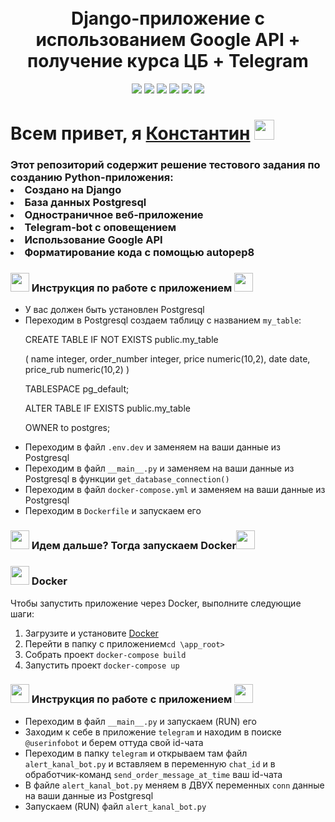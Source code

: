 
<!-- Заголовок -->
<h1 align="center">
  <br>
   Django-приложение с использованием Google API + получение курса ЦБ + Telegram
  <br>
</h1>
<!-- Описание -->
<p align="center">
  <a href="https://github.com/blackcater/blackcater/raw/main/images/Hi.gif" target="_blank">

  </a>
</p>
<!-- Иконки -->
<p align="center">
    <img src="https://img.shields.io/badge/Python-3.10.7-green">
    <img src="https://img.shields.io/badge/Django-4.1.6-yellow">
    <img src="https://img.shields.io/badge/Telegram-13.8-blue">
    <img src="https://img.shields.io/badge/Postgresql-15.2-orange">
    <img src="https://img.shields.io/badge/Deploy-Docker-blueviolet">
    <img src="https://img.shields.io/badge/Google API-red">
</p>

 <div>
      <h1>Всем привет, я <a href="https://www.gilmanov.net/" target="_blank">Константин</a> <img src="https://github.com/blackcater/blackcater/raw/main/images/Hi.gif" height="32"/></h1>
      <h3>Этот репозиторий содержит решение тестового задания по созданию Python-приложения:
        <li>Создано на Django</li>
        <li>База данных Postgresql</li>
        <li>Одностраничное веб-приложение</li>
        <li>Telegram-bot с оповещением</li>
        <li>Использование Google API</li>
        <li>Форматирование кода с помощью autopep8</li></h3>


<h3><img src="https://img.icons8.com/dusk/64/000000/rocket.png" height="30"/> Инструкция по работе с приложением <img src="https://img.icons8.com/dusk/64/000000/rocket.png" height="30"/></h3>
<ul>
    <li>У вас должен быть установлен Postgresql</li>
    <li>Переходим в Postgresql создаем таблицу c названием <code>my_table</code>:
<p>CREATE TABLE IF NOT EXISTS public.my_table</p>
(
    name integer,
    order_number integer,
    price numeric(10,2),
    date date,
    price_rub numeric(10,2)
)

<p>TABLESPACE pg_default;</p>

<p>ALTER TABLE IF EXISTS public.my_table</p>
    <p>OWNER to postgres;</p>
	 </li>
    <li>Переходим в файл  <code>.env.dev</code> и заменяем на ваши данные из Postgresql</li>
    <li>Переходим в файл <code>__main__.py</code> и заменяем на ваши данные из Postgresql в функции <code>get_database_connection()</code></li>
    <li>Переходим в файл  <code>docker-compose.yml</code> и заменяем на ваши данные из Postgresql</li>
    <li>Переходим в <code>Dockerfile</code> и запускаем его</li>
</ul>

<h3><img src="https://img.icons8.com/dusk/64/000000/campfire.png" height="30"/> Идем дальше? Тогда запускаем Docker<img src="https://img.icons8.com/dusk/64/000000/campfire.png" height="30"/></h3>

<h3><img src="https://img.shields.io/badge/docker-%230db7ed.svg?style=for-the-badge&logo=docker&logoColor=white" height="30"/> Docker</h3>
<p>Чтобы запустить приложение через Docker, выполните следующие шаги:</p>
<ol>
<li>Загрузите и установите <a href="https://www.docker.com/products/docker-desktop/">Docker</a></li>
<li>Перейти в папку с приложением<code>cd \app_root></code></li>
<li>Собрать проект <code>docker-compose build</code></li>
<li>Запустить проект <code>docker-compose up</code></li>
</ol>

<h3><img src="https://img.icons8.com/dusk/64/000000/rocket.png" height="30"/> Инструкция по работе с приложением <img src="https://img.icons8.com/dusk/64/000000/rocket.png" height="30"/></h3>
<ul>
    <li>Переходим в файл <code>__main__.py</code> и запускаем (RUN) его</li>
    <li>Заходим к себе в приложение <code>telegram</code> и находим в поиске <code>@userinfobot</code> и берем оттуда свой id-чата
    <li>Переходим в папку <code>telegram</code> и открываем там файл <code>alert_kanal_bot.py</code> и вставляем в переменную <code>chat_id</code> и в обработчик-команд <code>send_order_message_at_time</code> ваш id-чата</li>
    <li>В файле <code>alert_kanal_bot.py</code> меняем в ДВУХ переменных <code>conn</code> данные на ваши данные из Postgresql</li>
    <li>Запускаем (RUN)  файл <code>alert_kanal_bot.py</code></li>
</ul>
